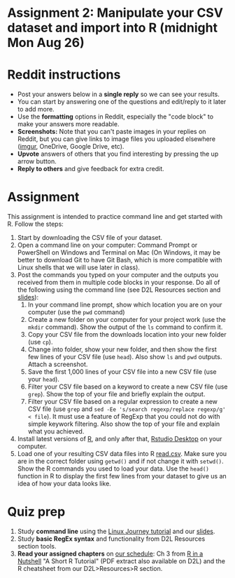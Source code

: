 # Assignment 2: Manipulate your CSV dataset and import into R (midnight Mon Aug 26) 

# Reddit instructions

- Post your answers below in a **single reply** so we can see your results. 
- You can start by answering one of the questions and edit/reply to it later to add more. 
- Use the **formatting** options in Reddit, especially the "code block" to make your answers more readable. 
- **Screenshots:** Note that you can't paste images in your replies on Reddit, but you can give links to image files you uploaded elsewhere ([imgur](https://imgur.com/), OneDrive, Google Drive, etc). 
- **Upvote** answers of others that you find interesting by pressing the up arrow button. 
- **Reply to others** and give feedback for extra credit.

# Assignment 

This assignment is intended to practice command line and get started with R. Follow the steps:

1. Start by downloading the CSV file of your dataset.
1. Open a command line on your computer: Command Prompt or PowerShell on Windows and Terminal on Mac (On Windows, it may be better to download Git to have Git Bash, which is more compatible with Linux shells that we will use later in class).
1. Post the commands you typed on your computer and the outputs you received from them in multiple code blocks in your response. Do all of the following using the command line (see D2L Resources section and [slides](https://cengique.github.io/course-adv-data-analytics/module3-data-scrub.html#/4)):
    1. In your command line prompt, show which location you are on your computer (use the `pwd` command)
    1. Create a new folder on your computer for your project work (use the `mkdir` command). Show the output of the `ls` command to confirm it.
    1. Copy your CSV file from the downloads location into your new folder (use `cp`). 
    1. Change into folder, show your new folder, and then show the first few lines of your CSV file (use `head`). Also show `ls` and `pwd` outputs. Attach a screenshot.
    1. Save the first 1,000 lines of your CSV file into a new CSV file (use your `head`).
    1. Filter your CSV file based on a keyword to create a new CSV file (use `grep`). Show the top of your file and briefly explain the output.
    1. Filter your CSV file based on a regular expression to create a new CSV file (use `grep` and `sed -Ee 's/search regexp/replace regexp/g' < file`). It must use a feature of RegExp that you could not do with simple keywork filtering. Also show the top of your file and explain what you achieved.
1. Install latest versions of [R](https://cran.rstudio.com/), and only after that, [Rstudio Desktop](https://rstudio.com/products/rstudio/download/) on your computer.
1. Load one of your resulting CSV data files into R [read.csv](https://www.rdocumentation.org/packages/utils/versions/3.6.2/topics/read.table). Make sure you are in the correct folder using `getwd()` and if not change it with `setwd()`. Show the R commands you used to load your data. Use the `head()` function in R to display the first few lines from your dataset to give us an idea of how your data looks like. 

# Quiz prep

1. Study **command line** using the [Linux Journey tutorial](https://linuxjourney.com/lesson/the-shell#) and our [slides](https://cengique.github.io/course-adv-data-analytics/module3-data-scrub.html#/4).
1. Study **basic RegEx syntax** and functionality from D2L Resources section tools.
2. **Read your assigned chapters** on [our schedule](https://cengique.github.io/course-adv-data-analytics/schedule.html):  Ch 3 from [R in a Nutshell](https://www.oreilly.com/library/view/r-in-a/9781449358204/) "A Short R Tutorial" (PDF extract also available on D2L) and the R cheatsheet from our D2L>Resources>R section.
